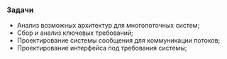 ### Задачи
* Анализ возможных архитектур для многопоточных систем;
* Сбор и анализ ключевых требований;
* Проектирование системы сообщения для коммуникации потоков;
* Проектирование интерфейса под требования системы;
